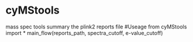 # cyMStools
mass spec tools
summary the plink2 reports file
#Useage 
from cyMStools import *
main_flow(reports_path, spectra_cutoff, e-value_cutoff)
